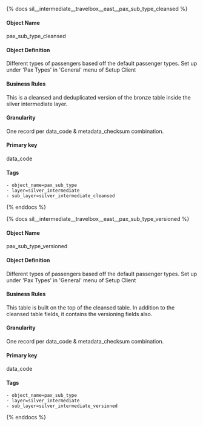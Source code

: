 {% docs sil__intermediate__travelbox__east__pax_sub_type_cleansed %}

#### Object Name
pax_sub_type_cleansed

#### Object Definition
Different types of passengers based off the default passenger types. Set up under &#39;Pax Types&#39; in &#39;General&#39; menu of Setup Client

#### Business Rules
This is a cleansed and deduplicated version of the bronze table inside the silver intermediate layer.

#### Granularity
One record per data_code & metadata_checksum combination.

#### Primary key
data_code

#### Tags
    - object_name=pax_sub_type
    - layer=silver_intermediate
    - sub_layer=silver_intermediate_cleansed

{% enddocs %}

{% docs sil__intermediate__travelbox__east__pax_sub_type_versioned %}

#### Object Name
pax_sub_type_versioned

#### Object Definition
Different types of passengers based off the default passenger types. Set up under &#39;Pax Types&#39; in &#39;General&#39; menu of Setup Client

#### Business Rules
This table is built on the top of the cleansed table. In addition to the cleansed table fields, it contains the versioning fields also.

#### Granularity
One record per data_code & metadata_checksum combination.

#### Primary key
data_code

#### Tags
    - object_name=pax_sub_type
    - layer=silver_intermediate
    - sub_layer=silver_intermediate_versioned

{% enddocs %}
